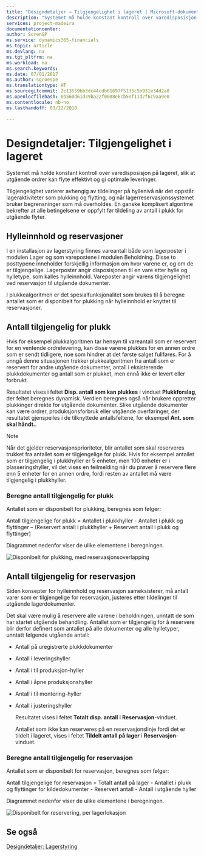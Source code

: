 ```yaml
---
title: "Designdetaljer – Tilgjengelighet i lageret | Microsoft-dokumentasjon"
description: "Systemet må holde konstant kontroll over varedisposisjon på lageret, slik at utgående ordrer kan flyte effektivt og gi optimale leveringer."
services: project-madeira
documentationcenter: 
author: SorenGP
ms.service: dynamics365-financials
ms.topic: article
ms.devlang: na
ms.tgt_pltfrm: na
ms.workload: na
ms.search.keywords: 
ms.date: 07/01/2017
ms.author: sgroespe
ms.translationtype: HT
ms.sourcegitcommit: 2c13559bb3dc44cdb61697f5135c5b931e34d2a8
ms.openlocfilehash: 0b560d61d39ba22f0008e6cb5ef11d2f6c9aa9e0
ms.contentlocale: nb-no
ms.lasthandoff: 03/22/2018

---
```

# <a name="design-details-availability-in-the-warehouse"></a>Designdetaljer: Tilgjengelighet i lageret
Systemet må holde konstant kontroll over varedisposisjon på lageret, slik at utgående ordrer kan flyte effektivt og gi optimale leveringer.  

 Tilgjengelighet varierer avhengig av tildelinger på hyllenivå når det oppstår lageraktiviteter som plukking og flytting, og når lagerreservasjonssystemet bruker begrensninger som må overholdes. En ganske komplisert algoritme bekrefter at alle betingelsene er oppfylt før tildeling av antall i plukk for utgående flyter.  

## <a name="bin-content-and-reservations"></a>Hylleinnhold og reservasjoner  
 I en installasjon av lagerstyring finnes vareantall både som lagerposter i modulen Lager og som varepostene i modulen Beholdning. Disse to posttypene inneholder forskjellig informasjon om hvor varene er, og om de er tilgjengelige. Lagerposter angir disposisjonen til en vare etter hylle og hylletype, som kalles hylleinnhold. Vareposter angir varens tilgjengelighet ved reservasjon til utgående dokumenter.  

 I plukkealgoritmen er det spesialfunksjonalitet som brukes til å beregne antallet som er disponibelt for plukking når hylleinnhold er knyttet til reservasjoner.  

## <a name="quantity-available-to-pick"></a>Antall tilgjengelig for plukk  
 Hvis for eksempel plukkalgoritmen tar hensyn til vareantall som er reservert for en ventende ordrelevering, kan disse varene plukkes for en annen ordre som er sendt tidligere, noe som hindrer at det første salget fullføres. For å unngå denne situasjonen trekker plukkealgoritmen fra antall som er reservert for andre utgående dokumenter, antall i eksisterende plukkdokumenter og antall som er plukket, men ennå ikke er levert eller forbrukt.  

 Resultatet vises i feltet **Disp. antall som kan plukkes** i vinduet **Plukkforslag**, der feltet beregnes dynamisk. Verdien beregnes også når brukere oppretter plukkinger direkte for utgående dokumenter. Slike utgående dokumenter kan være ordrer, produksjonsforbruk eller utgående overføringer, der resultatet gjenspeiles i de tilknyttede antallsfeltene, for eksempel **Ant. som skal håndt.**.  

> [!NOTE]  
>  Når det gjelder reservasjonsprioriteter, blir antallet som skal reserveres trukket fra antallet som er tilgjengelige for plukk. Hvis for eksempel antallet som er tilgjengelig i plukkhyller er 5 enheter, men 100 enheter er i plasseringshyller, vil det vises en feilmelding når du prøver å reservere flere enn 5 enheter for en annen ordre, fordi resten av antallet må være tilgjengelig i plukkhyller.  

### <a name="calculating-the-quantity-available-to-pick"></a>Beregne antall tilgjengelig for plukk  
 Antallet som er disponibelt for plukking, beregnes som følger:  

 Antall tilgjengelige for plukk = Antallet i plukkhyller - Antallet i plukk og flyttinger – (Reservert antall i plukkhyller + Reservert antall i plukk og flyttinger)  

 Diagrammet nedenfor viser de ulike elementene i beregningen.  

 ![Disponibelt for plukking, med reservasjonsoverlapping](media/design_details_warehouse_management_availability_2.png "design_details_warehouse_management_availability_2")  

## <a name="quantity-available-to-reserve"></a>Antall tilgjengelig for reservasjon  
 Siden konsepter for hylleinnhold og reservasjon sameksisterer, må antall varer som er tilgjengelige for reservasjon, justeres etter tildelinger til utgående lagerdokumenter.  

 Det skal være mulig å reservere alle varene i beholdningen, unntatt de som har startet utgående behandling. Antallet som er tilgjengelig for å reservere blir derfor definert som antallet på alle dokumenter og alle hylletyper, unntatt følgende utgående antall:  

- Antall på uregistrerte plukkdokumenter  
- Antall i leveringshyller  
- Antall i til produksjon-hyller  
- Antall i åpne produksjonshyller  
- Antall i til montering-hyller  
- Antall i justeringshyller  

  Resultatet vises i feltet **Totalt disp. antall** i **Reservasjon**-vinduet.  

  Antallet som ikke kan reserveres på en reservasjonslinje fordi det er tildelt i lageret, vises i feltet **Tildelt antall på lager** i **Reservasjon**-vinduet.  

### <a name="calculating-the-quantity-available-to-reserve"></a>Beregne antall tilgjengelig for reservasjon  
 Antallet som er disponibelt for reservasjon, beregnes som følger:  

 Antall tilgjengelige for reservasjon = Totalt antall på lager - Antallet i plukk og flyttinger for kildedokumenter - Reservert antall - Antall i utgående hyller  

 Diagrammet nedenfor viser de ulike elementene i beregningen.  

 ![Disponibelt for reservering, per lagerlokasjon](media/design_details_warehouse_management_availability_3.png "design_details_warehouse_management_availability_3")  

## <a name="see-also"></a>Se også  
 [Designdetaljer: Lagerstyring](design-details-warehouse-management.md)

